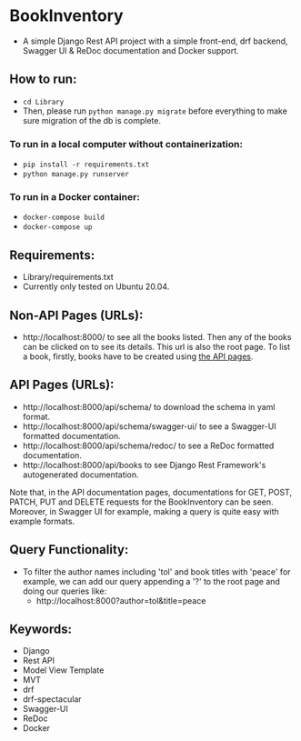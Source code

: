 # BookInventory
- A simple Django Rest API project with a simple front-end, drf backend,
  Swagger UI &amp; ReDoc documentation and Docker support.  

## How to run:
- `cd Library`   
- Then, please run `python manage.py migrate` before everything to make sure
migration of the db is complete.  
  
### To run in a local computer without containerization:
- `pip install -r requirements.txt`    
- `python manage.py runserver`    

### To run in a Docker container: 
- `docker-compose build`    
- `docker-compose up`    

## Requirements:
- Library/requirements.txt
- Currently only tested on Ubuntu 20.04.

## Non-API Pages (URLs):
- http://localhost:8000/ to see all the books listed. Then any of the books 
can be clicked on to see its details. This url is also the root page. To list
a book, firstly, books have to be created using [the API pages](#api-pages-(urls):).  
## API Pages (URLs):
- http://localhost:8000/api/schema/ to download the schema in yaml format.  
- http://localhost:8000/api/schema/swagger-ui/ to see a Swagger-UI formatted
documentation.  
- http://localhost:8000/api/schema/redoc/ to see a ReDoc formatted
  documentation.
- http://localhost:8000/api/books to see Django Rest Framework's autogenerated
documentation.
  
Note that, in the API documentation pages, documentations for GET, POST, PATCH,
PUT and DELETE requests for the BookInventory can be seen. Moreover, in 
Swagger UI for example, making a query is quite easy with example formats.    

## Query Functionality:
- To filter the author names including 'tol' and book titles with 'peace' for
example, we can add our query appending a '?' to the root page and doing our 
queries like:  
    - http://localhost:8000?author=tol&title=peace

## Keywords:
- Django
- Rest API
- Model View Template
- MVT
- drf
- drf-spectacular 
- Swagger-UI
- ReDoc
- Docker 
